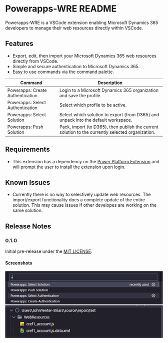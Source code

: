 # Powerapps-WRE README

Powerapps-WRE is a VSCode extension enabling Microsoft Dynamics 365 developers to manage their web resources directly within VSCode.

## Features

- Export, edit, then import your Microsoft Dynamics 365 web resources directly from VSCode. 
- Simple and secure authentication to Microsoft Dynamics 365.
- Easy to use commands via the command palette.

| Command      | Description |
| ----------- | ----------- |
| Powerapps: Create Authentication | Login to a Microsoft Dynamics 365 organization and save the profile.       |
| Powerapps: Select Authentication | Select which profile to be active.        |
| Powerapps: Select Solution | Select which solution to export (from D365) and unpack into the default workspace.        |
| Powerapps: Push Solution | Pack, import (to D365), then publish the current solution to the currently selected organization.        |

## Requirements

- This extension has a dependency on the [Power Platform Extension](https://marketplace.visualstudio.com/items?itemName=microsoft-IsvExpTools.powerplatform-vscode) and will prompt the user to install the extension upon login.

## Known Issues

- Currently there is no way to selectively update web resources. The import/export functionality does a complete update of the entire solution. This may cause issues if other developes are working on the same solution.

## Release Notes

### 0.1.0

Initial pre-release under the [MIT LICENSE](/LICENSE).

#### Screenshots

![](/images/commands.png)
![](/images/solution.png)


